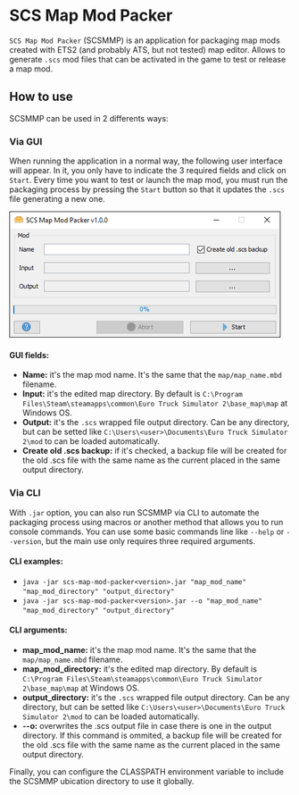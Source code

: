 # SCS Map Mod Packer
`SCS Map Mod Packer` (SCSMMP) is an application for packaging map mods created with ETS2 (and probably ATS, but not tested) map editor. Allows to generate `.scs` mod 
files that can be activated in the game to test or release a map mod.

## How to use
SCSMMP can be used in 2 differents ways:

### Via GUI
When running the application in a normal way, the following user interface will appear. In it, you only have to indicate the 3 required fields and click on `Start`. 
Every time you want to test or launch the map mod, you must run the packaging process by pressing the `Start` button so that it updates the `.scs` file generating a 
new one.

![SCSMMP main view](https://github.com/dprietob/SCS-Map-Mod-Packer/blob/master/screenshots/SCSMMP.png "SCSMMP main view")

#### GUI fields:
- **Name:** it's the map mod name. It's the same that the `map/map_name.mbd` filename.
- **Input:** it's the edited map directory. By default is `C:\Program Files\Steam\steamapps\common\Euro Truck Simulator 2\base_map\map` at Windows OS.
- **Output:** it's the `.scs` wrapped file output directory. Can be any directory, but can be setted like `C:\Users\<user>\Documents\Euro Truck Simulator 2\mod` to can be loaded automatically.
- **Create old .scs backup:** if it's checked, a backup file will be created for the old .scs file with the same name as the current placed in the same output directory.

### Via CLI
With `.jar` option, you can also run SCSMMP via CLI to automate the packaging process using macros or another method that allows you to run console commands. You can use some basic 
commands line like `--help` or `--version`, but the main use only requires three required arguments.

#### CLI examples:

- `java -jar scs-map-mod-packer<version>.jar "map_mod_name" "map_mod_directory" "output_directory"`
- `java -jar scs-map-mod-packer<version>.jar --o "map_mod_name" "map_mod_directory" "output_directory"`

#### CLI arguments:

- **map_mod_name:** it's the map mod name. It's the same that the `map/map_name.mbd` filename.
- **map_mod_directory:** it's the edited map directory. By default is `C:\Program Files\Steam\steamapps\common\Euro Truck Simulator 2\base_map\map` at Windows OS.
- **output_directory:** it's the `.scs` wrapped file output directory. Can be any directory, but can be setted like `C:\Users\<user>\Documents\Euro Truck Simulator 2\mod` to can be loaded automatically.
- **--o:** overwrites the .scs output file in case there is one in the output directory. If this command is ommited, a backup file will be created for the old .scs file with the same name as the current placed in the same output directory.

Finally, you can configure the CLASSPATH environment variable to include the SCSMMP ubication directory to use it globally.

